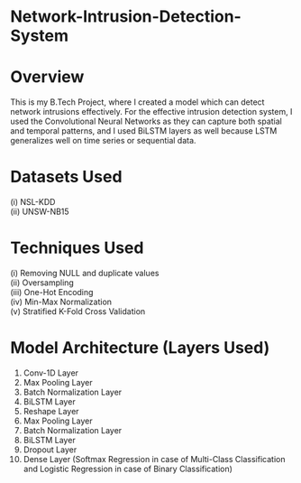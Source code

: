 # Network-Intrusion-Detection-System

# Overview
This is my B.Tech Project, where I created a model which can detect network intrusions effectively. For the effective intrusion detection system, I used the Convolutional Neural Networks as they can capture both spatial and temporal patterns, and I used BiLSTM layers as well because LSTM generalizes well on time series or sequential data.

# Datasets Used
(i) NSL-KDD <br>
(ii) UNSW-NB15 

# Techniques Used
(i) Removing NULL and duplicate values <br>
(ii) Oversampling <br>
(iii) One-Hot Encoding <br>
(iv) Min-Max Normalization <br>
(v) Stratified K-Fold Cross Validation

# Model Architecture (Layers Used)
1. Conv-1D Layer <br>
2. Max Pooling Layer 
3. Batch Normalization Layer
4. BiLSTM Layer
5. Reshape Layer
6. Max Pooling Layer
7. Batch Normalization Layer
8. BiLSTM Layer
9. Dropout Layer
10. Dense Layer (Softmax Regression in case of Multi-Class Classification and Logistic Regression in case of Binary Classification)
